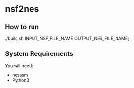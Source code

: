 # nsf2nes

## How to run
./build.sh INPUT_NSF_FILE_NAME OUTPUT_NES_FILE_NAME;

## System Requirements
You will need:

- nesasm
- Python3
